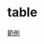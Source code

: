 # table

[範例](https://stackblitz.com/edit/angular-formly-table?file=src%2Fapp%2Fapp.component.html)

